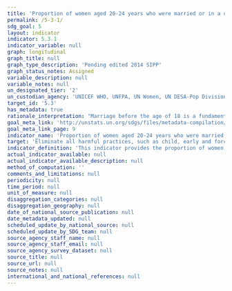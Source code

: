 ```yaml
---
title: 'Proportion of women aged 20-24 years who were married or in a union before age 15 and before age 18'
permalink: /5-3-1/
sdg_goal: 5
layout: indicator
indicator: 5.3.1
indicator_variable: null
graph: longitudinal
graph_title: null
graph_type_description: 'Pending edited 2014 SIPP'
graph_status_notes: Assigned
variable_description: null
variable_notes: null
un_designated_tier: '2'
un_custodian_agency: 'UNICEF WHO, UNFPA, UN Women, UN DESA-Pop Division'
target_id: '5.3'
has_metadata: true
rationale_interpretation: "Marriage before the age of 18 is a fundamental violation of human rights. Child marriage often compromises a girl's development by resulting in early pregnancy and social isolation, interrupting her schooling, limiting her opportunities for career and vocational advancement and placing her at increased risk of intimate partner violence. In many cultures, girls reaching puberty are expected to assume gender roles associated with womanhood. These include entering a union and becoming a mother. \nThe issue of child marriage is addressed in a number of international conventions and agreements: The Convention on the Elimination of All Forms of Discrimination against Women (Article 16); Universal Declaration of Human Rights; Convention on Consent to Marriage, Minimum Age for Marriage and Registration of Marriages; African Charter on the Rights and Welfare of the Child; and the Protocol to the African Charter on Human and People's Rights on the Rights of Women in Africa. Although marriage is not mentioned directly in the Convention on the Rights of the Child, child marriage is linked to other rights ' such as the right to freedom of expression, the right to protection from all forms of abuse, and the right to be protected from harmful traditional practices."
goal_meta_link: 'http://unstats.un.org/sdgs/files/metadata-compilation/Metadata-Goal-5.pdf'
goal_meta_link_page: 9
indicator_name: 'Proportion of women aged 20-24 years who were married or in a union before age 15 and before age 18'
target: 'Eliminate all harmful practices, such as child, early and forced marriage and female genital mutilation.'
indicator_definition: 'This indicator provides the proportion of women aged 20 to 24 years who were first married or in union by age 18. It is calculated by dividing the number of women aged 20-24 who were first married or in union by age 18 by the total number of women aged 20-24 in the population.'
actual_indicator_available: null
actual_indicator_available_description: null
method_of_computation: ''
comments_and_limitations: null
periodicity: null
time_period: null
unit_of_measure: null
disaggregation_categories: null
disaggregation_geography: null
date_of_national_source_publication: null
date_metadata_updated: null
scheduled_update_by_national_source: null
scheduled_update_by_SDG_team: null
source_agency_staff_name: null
source_agency_staff_email: null
source_agency_survey_dataset: null
source_title: null
source_url: null
source_notes: null
international_and_national_references: null
---
```

